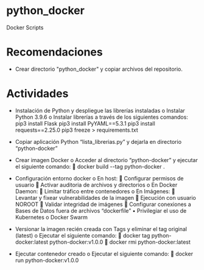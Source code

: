 # python_docker
 Docker Scripts

# Recomendaciones
 - Crear directorio "python_docker" y copiar archivos del repositorio.
 
# Actividades 
 - 	Instalación de Python y despliegue las librerías instaladas
	o	Instalar Python 3.9.6
	o	Instalar librerías a través de los siguientes comandos:
			pip3 install Flask
			pip3 install PyYAML==5.3.1
			pip3 install requests==2.25.0
			pip3 freeze > requirements.txt
			
-	Copiar aplicación Python “lista_librerias.py” y dejarla en directorio “python-docker”

-	Crear imagen Docker
	o	Acceder al directorio “python-docker” y ejecutar el siguiente comando:
			docker build --tag python-docker .

-	Configuración entorno docker
	o	En host:
			Configurar permisos de usuario
			Activar auditoria de archivos y directorios
	o	En Docker Daemon:
			Limitar tráfico entre contenedores
	o	En Imágenes:
			Levantar y fixear vulnerabilidades de la imagen
			Ejecución con usuario NOROOT
			Validar integridad de imágenes
			Configurar conexiones a Bases de Datos fuera de archivos “dockerfile”
			•	Privilegiar el uso de Kubernetes o Docker Swarm

-	Versionar la imagen recién creada con Tags y eliminar el tag original (latest)
	o	Ejecutar el siguiente comando:
			docker tag python-docker:latest python-docker:v1.0.0
			docker rmi python-docker:latest

-	Ejecutar contenedor creado
	o	Ejecutar el siguiente comando:
			docker run python-docker:v1.0.0

